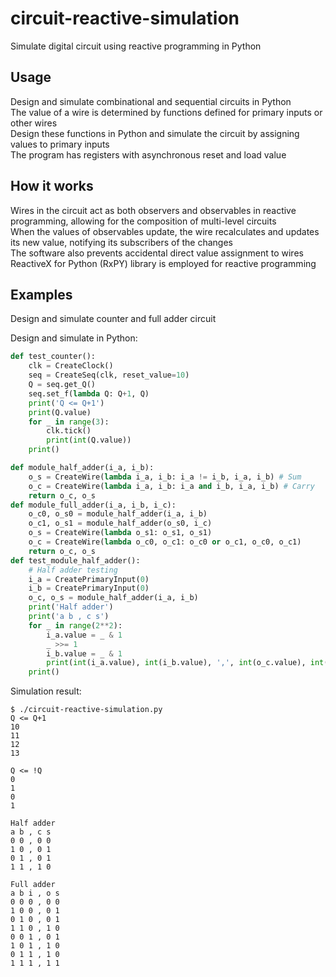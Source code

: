 # circuit-reactive-simulation

Simulate digital circuit using reactive programming in Python

## Usage

Design and simulate combinational and sequential circuits in Python  
The value of a wire is determined by functions defined for primary inputs or other wires  
Design these functions in Python and simulate the circuit by assigning values to primary inputs  
The program has registers with asynchronous reset and load value

## How it works

Wires in the circuit act as both observers and observables in reactive programming, allowing for the composition of multi-level circuits  
When the values of observables update, the wire recalculates and updates its new value, notifying its subscribers of the changes  
The software also prevents accidental direct value assignment to wires  
ReactiveX for Python (RxPY) library is employed for reactive programming  

## Examples

Design and simulate counter and full adder circuit

Design and simulate in Python:

```python
def test_counter():
    clk = CreateClock()
    seq = CreateSeq(clk, reset_value=10)
    Q = seq.get_Q()
    seq.set_f(lambda Q: Q+1, Q)
    print('Q <= Q+1')
    print(Q.value)
    for _ in range(3):
        clk.tick()
        print(int(Q.value))
    print()

def module_half_adder(i_a, i_b):
    o_s = CreateWire(lambda i_a, i_b: i_a != i_b, i_a, i_b) # Sum
    o_c = CreateWire(lambda i_a, i_b: i_a and i_b, i_a, i_b) # Carry
    return o_c, o_s
def module_full_adder(i_a, i_b, i_c):
    o_c0, o_s0 = module_half_adder(i_a, i_b)
    o_c1, o_s1 = module_half_adder(o_s0, i_c)
    o_s = CreateWire(lambda o_s1: o_s1, o_s1)
    o_c = CreateWire(lambda o_c0, o_c1: o_c0 or o_c1, o_c0, o_c1)
    return o_c, o_s
def test_module_half_adder():
    # Half adder testing
    i_a = CreatePrimaryInput(0)
    i_b = CreatePrimaryInput(0)
    o_c, o_s = module_half_adder(i_a, i_b)
    print('Half adder')
    print('a b , c s')
    for _ in range(2**2):
        i_a.value = _ & 1
        _ >>= 1
        i_b.value = _ & 1
        print(int(i_a.value), int(i_b.value), ',', int(o_c.value), int(o_s.value))
    print()
```

Simulation result:

```
$ ./circuit-reactive-simulation.py
Q <= Q+1
10
11
12
13

Q <= !Q
0
1
0
1

Half adder
a b , c s
0 0 , 0 0
1 0 , 0 1
0 1 , 0 1
1 1 , 1 0

Full adder
a b i , o s
0 0 0 , 0 0
1 0 0 , 0 1
0 1 0 , 0 1
1 1 0 , 1 0
0 0 1 , 0 1
1 0 1 , 1 0
0 1 1 , 1 0
1 1 1 , 1 1
```